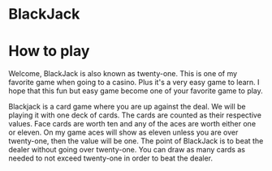# BlackJack

# How to play
Welcome, BlackJack is also known as twenty-one. 
This is one of my favorite game when going to a casino. 
Plus it's a very easy game to learn. 
I hope that this fun but easy game become one of your favorite game to play.

Blackjack is a card game where you are up against the deal. 
We will be playing it with one deck of cards. The cards are counted as their respective values.
Face cards are worth ten and any of the aces are worth either one or eleven.
On my game aces will show as eleven unless you are over twenty-one, then the value will be one.
The point of BlackJack is to beat the dealer without going over twenty-one.
You can draw as many cards as needed to not exceed twenty-one in order to beat the dealer.

